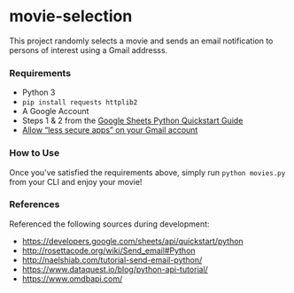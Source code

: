 # movie-selection

This project randomly selects a movie and sends an email notification to persons of interest using a Gmail addresss.

### Requirements
- Python 3
- `pip install requests httplib2`
- A Google Account
- Steps 1 & 2 from the [Google Sheets Python Quickstart Guide](https://developers.google.com/sheets/api/quickstart/python)
- [Allow “less secure apps” on your Gmail account](https://www.google.com/settings/security/lesssecureapps)

### How to Use
Once you've satisfied the requirements above, simply run `python movies.py` from your CLI and enjoy your movie!

### References
Referenced the following sources during development:
- https://developers.google.com/sheets/api/quickstart/python
- http://rosettacode.org/wiki/Send_email#Python
- http://naelshiab.com/tutorial-send-email-python/
- https://www.dataquest.io/blog/python-api-tutorial/
- https://www.omdbapi.com/